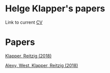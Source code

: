 # Helge Klapper's papers

Link to current <a href="https://github.com/helgeklapper/My-Website/blob/gh-pages/Klapper%2020190320%20CV.pdf">CV</a>  


# Papers

<a href="https://github.com/helgeklapper/My-Website/blob/gh-pages/Klapper_et_al-2018-Strategic_Management_Journal.pdf">Klapper, Reitzig (2018)</a>   

<a href="https://onlinelibrary.wiley.com/doi/full/10.1002/smj.2706">Alexy, West, Klapper, Reitzig (2018)</a>   

